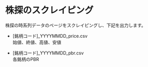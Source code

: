 # 株探のスクレイピング
株探の時系列データのページをスクレイピングし、下記を出力します。

- [銘柄コード]_YYYYMMDD_price.csv  
始値、終値、高値、安値

- [銘柄コード]_YYYYMMDD_pbr.csv  
各銘柄のPBR
